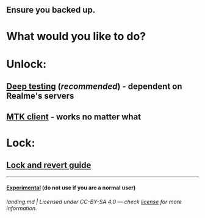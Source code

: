 ## Ensure you backed up.
# What would you like to do?

# Unlock:
## [Deep testing](/linux/deep-testing.guide.md) (*recommended*) - dependent on Realme's servers
## [MTK client](/linux/mtk.guide.md) - works no matter what

# Lock:
## [Lock and revert guide](https://github.com/driedpampas/realme-8-megaguide/wiki/Reverting)

* * *

#### [Experimental](/common/experimental.md) (do not use if you are a normal user)

###### landing.md | Licensed under CC-BY-SA 4.0 — check [license](/LICENSE) for more information.
